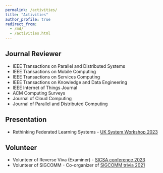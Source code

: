 ```yaml
---
permalink: /activities/
title: "Activities"
author_profile: true
redirect_from: 
  - /md/
  - /activities.html
---
```


## Journal Reviewer
   * IEEE Transactions on Parallel and Distributed Systems
   * IEEE Transactions on Mobile Computing
   * IEEE Transactions on Services Computing
   * IEEE Transactions on Knowledge and Data Engineering
   * IEEE Internet of Things Journal
   * ACM Computing Surveys
   * Journal of Cloud Computing
   * Journal of Parallel and Distributed Computing

## Presentation
   * Rethinking Federated Learning Systems - [UK System Workshop 2023](https://uksystems.org/workshop/2023)

## Volunteer
   * Volunteer of Reverse Viva (Examiner) - [SICSA conference 2023](https://www.sicsa.ac.uk/events/sicsa-phd-conference-2023)
   * Volunteer of SIGCOMM - Co-organizer of [SIGCOMM trivia 2021](https://sigcommtrivia.github.io)
